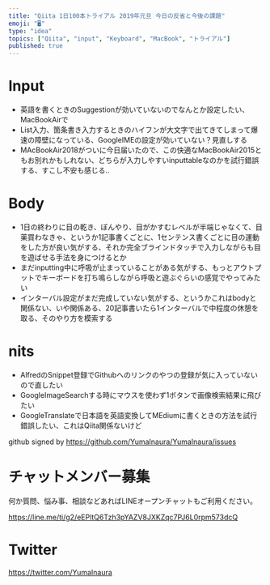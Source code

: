 ```yaml
---
title: "Qiita 1日100本トライアル 2019年元旦 今日の反省と今後の課題"
emoji: "🖥"
type: "idea"
topics: ["Qiita", "input", "Keyboard", "MacBook", "トライアル"]
published: true
---
```


# Input

- 英語を書くときのSuggestionが効いていないのでなんとか設定したい、MacBookAirで
- List入力、箇条書き入力するときのハイフンが大文字で出てきてしまって爆速の障壁になっている、GoogleIMEの設定が効いていない？見直しする
- MAcBookAir2018がついに今日届いたので、この快適なMacBookAir2015ともお別れかもしれない、どちらが入力しやすいinputtableなのかを試行錯誤する、すこし不安も感じる‥

# Body

- 1日の終わりに目の乾き、ぼんやり、目がかすむレベルが半端じゃなくて、目薬買わなきゃ、というか1記事書くごとに、1センテンス書くごとに目の運動をした方が良い気がする、それか完全ブラインドタッチで入力しながらも目を遊ばせる手法を身につけるとか
- まだinputting中に呼吸が止まっていることがある気がする、もっとアウトプットでキーボードを打ち鳴らしながら呼吸と遊ぶぐらいの感覚でやってみたい
- インターバル設定がまだ完成していない気がする、というかこれはbodyと関係ない、いや関係ある、20記事書いたら1インターバルで中程度の休憩を取る、そのやり方を模索する

# nits

- AlfredのSnippet登録でGithubへのリンクのやつの登録が気に入っていないので直したい
- GoogleImageSearchする時にマウスを使わず1ボタンで画像検索結果に飛びたい
- GoogleTranslateで日本語を英語変換してMEdiumに書くときの方法を試行錯誤したい、これはQiita関係ないけど

github signed by https://github.com/YumaInaura/YumaInaura/issues








<!-- Update From Qiita API -->

# チャットメンバー募集


何か質問、悩み事、相談などあればLINEオープンチャットもご利用ください。

https://line.me/ti/g2/eEPltQ6Tzh3pYAZV8JXKZqc7PJ6L0rpm573dcQ





# Twitter


https://twitter.com/YumaInaura


<!-- Update From Qiita API -->



